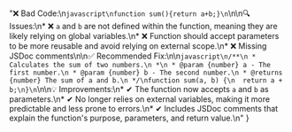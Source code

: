 "❌ Bad Code:\n```javascript\nfunction sum(){return a+b;}\n```\n\n🔍 Issues:\n*   ❌ `a` and `b` are not defined within the function, meaning they are likely relying on global variables.\n*   ❌ Function should accept parameters to be more reusable and avoid relying on external scope.\n*   ❌ Missing JSDoc comments\n\n✅ Recommended Fix:\n\n```javascript\n/**\n * Calculates the sum of two numbers.\n *\n * @param {number} a - The first number.\n * @param {number} b - The second number.\n * @returns {number} The sum of a and b.\n */\nfunction sum(a, b) {\n  return a + b;\n}\n```\n\n💡 Improvements:\n*   ✔ The function now accepts `a` and `b` as parameters.\n*   ✔ No longer relies on external variables, making it more predictable and less prone to errors.\n*   ✔ Includes JSDoc comments that explain the function's purpose, parameters, and return value.\n"
}